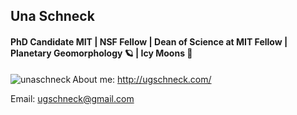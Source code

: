 ## Una Schneck
#### PhD Candidate MIT | NSF Fellow | Dean of Science at MIT Fellow | Planetary Geomorphology 🪐 | Icy Moons 🧊

<p><img align="left" src="https://github-readme-stats.vercel.app/api/top-langs?username=unaschneck&show_icons=true&locale=en&layout=compact" alt="unaschneck" /></p>

About me: http://ugschneck.com/

Email: ugschneck@gmail.com
